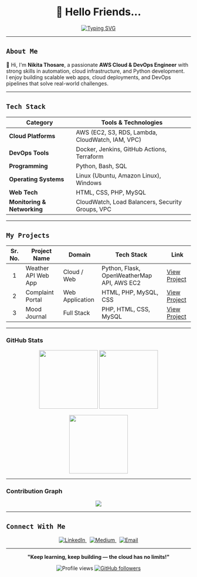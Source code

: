 <h1 align="center">👋 Hello Friends...</h1>

<p align="center">
  <a href="https://git.io/typing-svg">
    <img src="https://readme-typing-svg.demolab.com?font=Source+Code+Pro&size=32&pause=1000&color=FFFFFF&center=true&vCenter=true&width=1000&height=60&lines=I+am+Nikita+Thosare!;AWS+Cloud+%26+DevOps+Engineer!;Python+Developer+%7C+Linux+%7C+Automation+Enthusiast!" alt="Typing SVG" />
  </a>
</p>



---

##  `About Me`
👋 Hi, I'm **Nikita Thosare**, a passionate **AWS Cloud & DevOps Engineer** with strong skills in automation, cloud infrastructure, and Python development.  
I enjoy building scalable web apps, cloud deployments, and DevOps pipelines that solve real-world challenges.

---

##  `Tech Stack`

| Category | Tools & Technologies |
|-----------|----------------------|
|  **Cloud Platforms** | AWS (EC2, S3, RDS, Lambda, CloudWatch, IAM, VPC) |
|  **DevOps Tools** | Docker, Jenkins, GitHub Actions, Terraform |
|  **Programming** | Python, Bash, SQL |
|  **Operating Systems** | Linux (Ubuntu, Amazon Linux), Windows |
|  **Web Tech** | HTML, CSS, PHP, MySQL |
|  **Monitoring & Networking** | CloudWatch, Load Balancers, Security Groups, VPC |

---

##  `My Projects`

<table>
  <thead>
    <tr>
      <th>Sr. No.</th>
      <th>Project Name</th>
      <th>Domain</th>
      <th>Tech Stack</th>
      <th>Link</th>
    </tr>
  </thead>
  <tbody>
    <tr>
      <td align="center">1</td>
      <td> Weather API Web App</td>
      <td>Cloud / Web</td>
      <td>Python, Flask, OpenWeatherMap API, AWS EC2</td>
      <td><a href="https://github.com/nikitathosare/weather-api-app">View Project</a></td>
    </tr>
    <tr>
      <td align="center">2</td>
      <td> Complaint Portal</td>
      <td>Web Application</td>
      <td>HTML, PHP, MySQL, CSS</td>
      <td><a href="https://github.com/nikitathosare/complaint-portal">View Project</a></td>
    </tr>
    <tr>
      <td align="center">3</td>
      <td> Mood Journal</td>
      <td>Full Stack</td>
      <td>PHP, HTML, CSS, MySQL</td>
      <td><a href="https://github.com/nikitathosare/mood-journal">View Project</a></td>
    </tr>
  </tbody>
</table>

---

###  GitHub Stats  

<p align="center">
  <img src="https://github-readme-streak-stats.herokuapp.com/?user=NikitaThosare&theme=radical&hide_border=true" height="160px" />
  <img src="https://github-readme-stats.vercel.app/api?username=NikitaThosare&show_icons=true&theme=radical&hide_border=true" height="160px" />
</p>

<p align="center">
  <img src="https://github-readme-stats.vercel.app/api/top-langs/?username=NikitaThosare&layout=compact&theme=radical&hide_border=true" height="160px" />
</p>

---

###  Contribution Graph  

<p align="center">
  <img src="https://github-readme-activity-graph.vercel.app/graph?username=NikitaThosare&theme=react-dark&hide_border=true&bg_color=0D1117&color=F75407&line=F79407&point=FFFFFF" />
</p>

---

##  `Connect With Me`

<div align="center">
  <p align="center">
    <a href="https://www.linkedin.com/in/nikita-thosare-b9b8072a5" target="_blank">
      <img src="https://img.shields.io/badge/LINKEDIN-Connect-007bff?style=for-the-badge&labelColor=3b3b3b&logo=linkedin&logoColor=white" alt="LinkedIn" />
    </a>&nbsp;
    <a href="https://medium.com/@thosarenikita" target="_blank">
      <img src="https://img.shields.io/badge/MEDIUM-Read-000000?style=for-the-badge&labelColor=3b3b3b&logo=medium&logoColor=white" alt="Medium" />
    </a>&nbsp;
    <a href="mailto:thosarenikita@gmail.com">
      <img src="https://img.shields.io/badge/EMAIL-thosarenikita@gmail.com-750008?style=for-the-badge&labelColor=3b3b3b&logo=gmail&logoColor=white" alt="Email" />
    </a>
  </p>
</div>


---

<p align="center">
   <strong>"Keep learning, keep building — the cloud has no limits!"</strong>
</p>

<p align="center">
  <img src="https://komarev.com/ghpvc/?username=nikitathosare&label=Profile%20views&color=brightgreen&style=flat" alt="Profile views" />
  <a href="https://github.com/nikitathosare?tab=followers">
    <img src="https://img.shields.io/github/followers/nikitathosare?label=Follow&style=social" alt="GitHub followers" />
  </a>
</p>

<!--
**nikitathosare/nikitathosare** is a ✨ _special_ ✨ repository because its `README.md` (this file) appears on your GitHub profile.

Here are some ideas to get you started:

- 🔭 I’m currently working on ...
- 🌱 I’m currently learning ...
- 👯 I’m looking to collaborate on ...
- 🤔 I’m looking for help with ...
- 💬 Ask me about ...
- 📫 How to reach me: ...
- 😄 Pronouns: ...
- ⚡ Fun fact: ...
-->
